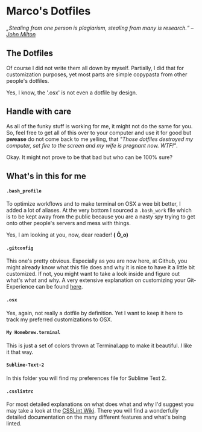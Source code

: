 # Marco's Dotfiles

*„Stealing from one person is plagiarism, stealing from many is research.“* – *[John Milton](http://en.wikipedia.org/wiki/John_Milton)*

## The Dotfiles

Of course I did not write them all down by myself. Partially, I did that for customization purposes, yet most parts are simple copypasta from other people's dotfiles.

Yes, I know, the '.osx' is not even a dotfile by design.

## Handle with care

As all of the funky stuff is working for me, it might not do the same for you. So, feel free to get all of this over to your computer and use it for good but **pwease** do not come back to me yelling, that *"Those dotfiles destroyed my computer, set fire to the screen and my wife is pregnant now. WTF!"*.

Okay. It might not prove to be that bad but who can be 100% sure?

## What's in this for me

#### `.bash_profile`

To optimize workflows and to make terminal on OSX a wee bit better, I added a lot of aliases. At the very bottom I sourced a `.bash_work` file which is to be kept away from the public because you are a nasty spy trying to get onto other people's servers and mess with things.

Yes, I am looking at you, now, dear reader! **( Ô_o)**

#### `.gitconfig`

This one's pretty obvious. Especially as you are now here, at Github, you might already know what this file does and why it is nice to have it a little bit customized. If not, you might want to take a look inside and figure out what's what and why. A very extensive explanation on customizing your Git-Experience can be found [here](http://git-scm.com/book/en/Customizing-Git).

#### `.osx`

Yes, again, not really a dotfile by definition. Yet I want to keep it here to track my preferred customizations to OSX.

#### `My Homebrew.terminal`

This is just a set of colors thrown at Terminal.app to make it beautiful. *I* like it that way.

#### `Sublime-Text-2`

In this folder you will find my preferences file for Sublime Text 2.

#### `.csslintrc`

For most detailed explanations on what does what and why I'd suggest you may take a look at the [CSSLint Wiki](https://github.com/CSSLint/csslint/wiki). There you will find a wonderfully detailed documentation on the many different features and what's being linted.